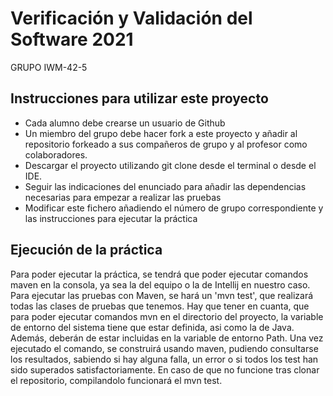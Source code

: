 # Verificación y Validación del Software 2021
GRUPO IWM-42-5 

## Instrucciones para utilizar este proyecto

* Cada alumno debe crearse un usuario de Github
* Un miembro del grupo debe hacer fork a este proyecto y añadir al repositorio forkeado a sus compañeros de grupo y al profesor como colaboradores.
* Descargar el proyecto utilizando git clone desde el terminal o desde el IDE.
* Seguir las indicaciones del enunciado para añadir las dependencias necesarias para empezar a realizar las pruebas
* Modificar este fichero añadiendo el número de grupo correspondiente y las instrucciones para ejecutar la práctica

## Ejecución de la práctica
Para poder ejecutar la práctica, se tendrá que poder ejecutar comandos maven en la consola, ya sea la del equipo o la de Intellij en nuestro caso. Para ejecutar las pruebas con Maven, se hará un 'mvn test', que realizará todas las clases de pruebas que tenemos. Hay que tener en cuanta, que para poder ejecutar comandos mvn en el directorio del proyecto, la variable de entorno del sistema tiene que estar definida, asi como la de Java. Además, deberán de estar incluidas en la variable de entorno Path.
Una vez ejecutado el comando, se construirá usando maven, pudiendo consultarse los resultados, sabiendo si hay alguna falla, un error o si todos los test han sido superados satisfactoriamente.
En caso de que no funcione tras clonar el repositorio, compilandolo funcionará el mvn test.
